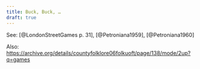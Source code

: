 ```yaml
---
title: Buck, Buck, …
draft: true
---
```


See: [@LondonStreetGames p. 31], [@Petroniana1959], [@Petroniana1960]

Also: https://archive.org/details/countyfolklore06folkuoft/page/138/mode/2up?q=games
